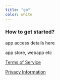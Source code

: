 ```yaml
---
title: "go"
color: white
---
```


### How to get started?

app access details here

app store, webapp etc

[Terms of Service]({{site.url}}/terms)

[Privacy Information]({{site.url}}/privacy)